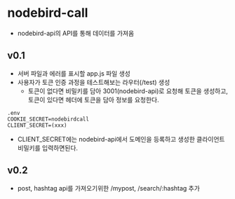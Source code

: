 # nodebird-call
- nodebird-api의 API를 통해 데이터를 가져옴

## v0.1
- 서버 파일과 에러를 표시할 app.js 파일 생성
- 사용자가 토큰 인증 과정을 테스트해보는 라우터(/test) 생성
    - 토큰이 없다면 비밀키를 담아 3001(nodebird-api)로 요청해 토큰을 생성하고, 토큰이 있다면 헤더에 토큰을 담아 정보를 요청한다.

```
.env
COOKIE_SECRET=nodebirdcall
CLIENT_SECRET=(xxx)
```

- CLIENT_SECRET에는 nodebird-api에서 도메인을 등록하고 생성한 클라이언트 비밀키를 입력하면된다.

## v0.2
- post, hashtag api를 가져오기위한 /mypost, /search/:hashtag 추가
